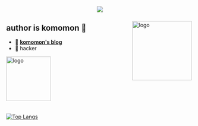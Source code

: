 <h1 align="center">
  <a href="https://www.cnblogs.com/forforever/">
    <img src="https://readme-typing-svg.herokuapp.com/?lines=console.log(%22Hello%2C%20World!%22);Komomon's%20Page!&center=False&size=27">
  </a>
</h1>



<img src="https://github-readme-stats.vercel.app/api?username=komomon&theme=buefy&show_icons=true" alt="logo" height="160" align="right" style="margin: 5px; margin-bottom: 20px;" />









## author is komomon 👋

- 📖 [**komomon's blog**](https://www.cnblogs.com/forforever/)
- 🔭 hacker




<img src="https://github-profile-trophy.vercel.app/?username=komomon&theme=flat" alt="logo" height="120" align="center" style="margin: auto; margin-bottom: 20px;" />



[![Top Langs](https://github-readme-stats.vercel.app/api/top-langs/?username=komomon&layout=compact)](https://github.com/gengyanlei/github-readme-stats)

























